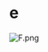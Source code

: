 # e

![F.png](https://github.com/Tan12d/Oracle-Database-Problems/assets/100254217/7f30798b-bcda-403b-97b1-8374d2f42894)
